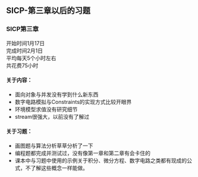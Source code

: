 ## SICP-第三章以后的习题
### SICP第三章
开始时间1月17日  
完成时间2月1日  
平均每天5个小时左右  
共花费75小时  

#### 关于内容：  
* 面向对象与并发没有学到什么新东西  
* 数字电路模拟与Constraints的实现方式比较开眼界  
* 环境模型求值没有研究细节  
* stream很强大，以前没有了解过  

#### 关于习题：  
* 画图题与算法分析草草分析了一下  
* 编程题都完成并测试过，没有像第一章和第二章有会卡住的  
* 课本中与习题中使用的示例关于积分、微分方程、数字电路之类都有现成的公式，不了解这些概念一样能做。  
